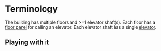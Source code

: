 # Terminology

The building has multiple floors and >=1 elevator shaft(s).  Each floor has a
[floor panel](floor-panel.md) for calling an elevator.  Each elevator shaft
has a single [elevator](elevator.md).

## Playing with it
